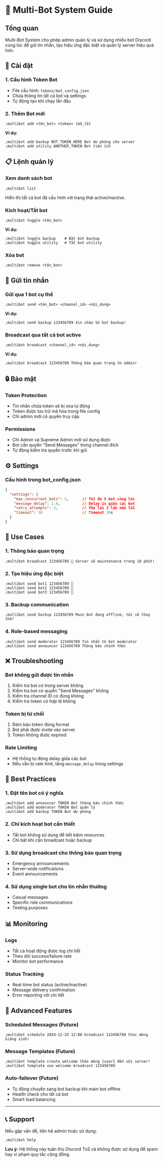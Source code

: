 # 🤖 Multi-Bot System Guide

## Tổng quan
Multi-Bot System cho phép admin quản lý và sử dụng nhiều bot Discord cùng lúc để gửi tin nhắn, tạo hiệu ứng đặc biệt và quản lý server hiệu quả hơn.

## 🔧 Cài đặt

### 1. Cấu hình Token Bot
- File cấu hình: `tokens/bot_config.json`
- Chứa thông tin tất cả bot và settings
- Tự động tạo khi chạy lần đầu

### 2. Thêm Bot mới
```
;multibot add <tên_bot> <token> [mô_tả]
```
**Ví dụ:**
```
;multibot add backup BOT_TOKEN_HERE Bot dự phòng cho server
;multibot add utility ANOTHER_TOKEN Bot tiện ích
```

## 📋 Lệnh quản lý

### Xem danh sách bot
```
;multibot list
```
Hiển thị tất cả bot đã cấu hình với trạng thái active/inactive.

### Kích hoạt/Tắt bot
```
;multibot toggle <tên_bot>
```
**Ví dụ:**
```
;multibot toggle backup    # Bật bot backup
;multibot toggle utility   # Tắt bot utility
```

### Xóa bot
```
;multibot remove <tên_bot>
```

## 💬 Gửi tin nhắn

### Gửi qua 1 bot cụ thể
```
;multibot send <tên_bot> <channel_id> <nội_dung>
```
**Ví dụ:**
```
;multibot send backup 123456789 Xin chào từ bot backup!
```

### Broadcast qua tất cả bot active
```
;multibot broadcast <channel_id> <nội_dung>
```
**Ví dụ:**
```
;multibot broadcast 123456789 Thông báo quan trọng từ admin!
```

## 🔒 Bảo mật

### Token Protection
- Tin nhắn chứa token sẽ bị xóa tự động
- Token được lưu trữ mã hóa trong file config
- Chỉ admin mới có quyền truy cập

### Permissions
- Chỉ Admin và Supreme Admin mới sử dụng được
- Bot cần quyền "Send Messages" trong channel đích
- Tự động kiểm tra quyền trước khi gửi

## ⚙️ Settings

### Cấu hình trong bot_config.json
```json
{
  "settings": {
    "max_concurrent_bots": 5,      // Tối đa 5 bot cùng lúc
    "message_delay": 1.0,          // Delay 1s giữa các bot
    "retry_attempts": 3,           // Thử lại 3 lần nếu lỗi
    "timeout": 30                  // Timeout 30s
  }
}
```

## 🎯 Use Cases

### 1. Thông báo quan trọng
```
;multibot broadcast 123456789 🚨 Server sẽ maintenance trong 10 phút!
```

### 2. Tạo hiệu ứng đặc biệt
```
;multibot send bot1 123456789 🎉
;multibot send bot2 123456789 🎊
;multibot send bot3 123456789 🎈
```

### 3. Backup communication
```
;multibot send backup 123456789 Main bot đang offline, tôi sẽ thay thế!
```

### 4. Role-based messaging
```
;multibot send moderator 123456789 Tin nhắn từ bot moderator
;multibot send announcer 123456789 Thông báo chính thức
```

## ❌ Troubleshooting

### Bot không gửi được tin nhắn
1. Kiểm tra bot có trong server không
2. Kiểm tra bot có quyền "Send Messages" không
3. Kiểm tra channel ID có đúng không
4. Kiểm tra token có hợp lệ không

### Token bị từ chối
1. Đảm bảo token đúng format
2. Bot phải được invite vào server
3. Token không được expired

### Rate Limiting
- Hệ thống tự động delay giữa các bot
- Nếu vẫn bị rate limit, tăng `message_delay` trong settings

## 🔄 Best Practices

### 1. Đặt tên bot có ý nghĩa
```
;multibot add announcer TOKEN Bot thông báo chính thức
;multibot add moderator TOKEN Bot quản lý
;multibot add backup TOKEN Bot dự phòng
```

### 2. Chỉ kích hoạt bot cần thiết
- Tắt bot không sử dụng để tiết kiệm resources
- Chỉ bật khi cần broadcast hoặc backup

### 3. Sử dụng broadcast cho thông báo quan trọng
- Emergency announcements
- Server-wide notifications
- Event announcements

### 4. Sử dụng single bot cho tin nhắn thường
- Casual messages
- Specific role communications
- Testing purposes

## 📊 Monitoring

### Logs
- Tất cả hoạt động được log chi tiết
- Theo dõi success/failure rate
- Monitor bot performance

### Status Tracking
- Real-time bot status (active/inactive)
- Message delivery confirmation
- Error reporting với chi tiết

## 🚀 Advanced Features

### Scheduled Messages (Future)
```
;multibot schedule 2024-12-25 12:00 broadcast 123456789 Chúc mừng Giáng sinh!
```

### Message Templates (Future)
```
;multibot template create welcome Chào mừng {user} đến với server!
;multibot template use welcome broadcast 123456789
```

### Auto-failover (Future)
- Tự động chuyển sang bot backup khi main bot offline
- Health check cho tất cả bot
- Smart load balancing

---

## 📞 Support

Nếu gặp vấn đề, liên hệ admin hoặc sử dụng:
```
;multibot help
```

**Lưu ý:** Hệ thống này tuân thủ Discord ToS và không được sử dụng để spam hay vi phạm quy tắc cộng đồng.

